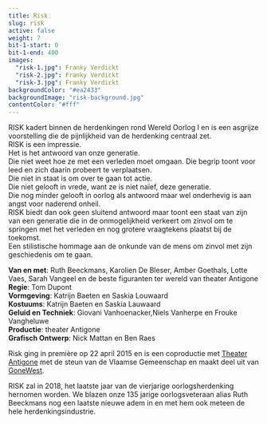 ```yaml
---
title: Risk
slug: risk
active: false
weight: 7
bit-1-start: 0
bit-1-end: 400
images:
  "risk-1.jpg": Franky Verdickt
  "risk-2.jpg": Franky Verdickt
  "risk-3.jpg": Franky Verdickt
backgroundColor: "#ea2433"
backgroundImage: "risk-background.jpg"
contentColor: "#fff"
---
```


<style>
  #background-bit-1 {
    width: 100%;
    height: 993px;
    position: absolute;
    top: 0;
    background: url({{ .Site.BaseURL }}img/risk-bit-1.gif) no-repeat top right;
  }

</style>

RISK kadert binnen de herdenkingen rond Wereld Oorlog I en is een asgrijze voorstelling die de pijnlijkheid van de herdenking centraal zet. <br>
RISK is een impressie.<br>
Het is het antwoord van onze generatie.<br>
Die niet weet hoe ze met een verleden moet omgaan. Die begrip toont voor leed en zich daarin probeert te verplaatsen.<br>
Die niet in staat is om over te gaan tot actie.<br>
Die niet gelooft in vrede, want ze is niet naïef, deze generatie.<br>
Die nog minder gelooft in oorlog als antwoord maar wel onderhevig is aan angst voor naderend onheil.<br>
RISK biedt dan ook geen sluitend antwoord maar toont een staat van zijn van een generatie die in de onmogelijkheid verkeert om zinvol om te springen met het verleden en nog grotere vraagtekens plaatst bij de toekomst.<br>
Een stilistische hommage aan de onkunde van de mens om zinvol met zijn geschiedenis om te gaan.<br>

**Van en met**: Ruth Beeckmans, Karolien De Bleser, Amber Goethals, Lotte Vaes, Sarah Vangeel en de beste figuranten ter wereld van theater Antigone<br>
**Regie**: Tom Dupont<br>
**Vormgeving**: Katrijn Baeten en Saskia Louwaard<br>
**Kostuums**: Katrijn Baeten en Saskia Lauwaard<br>
**Geluid en Techniek**: Giovani Vanhoenacker,Niels Vanherpe en Frouke Vangheluwe <br>
**Productie**: theater Antigone <br>
**Grafisch Ontwerp**: Nick Mattan en Ben Raes

Risk ging in première op 22 april 2015 en is een coproductie met <a href="http://www.antigone.be/">Theater Antigone</a> met de steun van de Vlaamse Gemeenschap en maakt deel uit van <a href="http://www.gonewest.be/">GoneWest</a>.

RISK zal in 2018, het laatste jaar van de vierjarige oorlogsherdenking hernomen worden. We blazen onze 135 jarige oorlogsveteraan alias Ruth Beeckmans nog een laatste nieuwe adem in en met hem ook meteen de hele herdenkingsindustrie.
